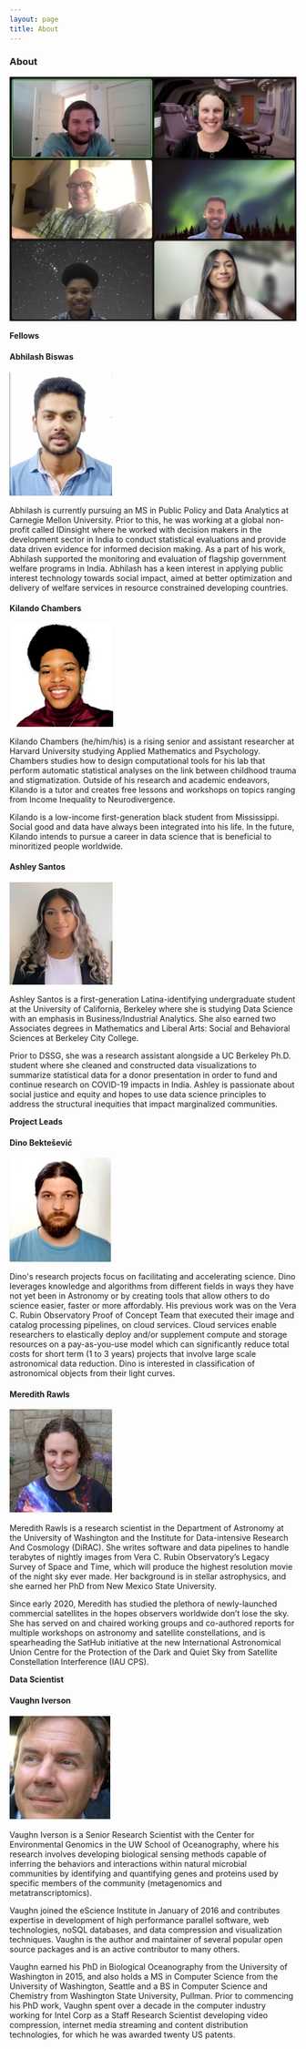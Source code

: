 ```yaml
---
layout: page
title: About
---
```


### About

[![](/assets/img/about/team_photo.png)](/DSSG2022-Satellite-Streaks/assets/img/about/team_photo.png)

**Fellows**

#### Abhilash Biswas

[![](/assets/img/about/Abhilash.png)](/DSSG2022-Satellite-Streaks/assets/img/about/Abhilash.png)

Abhilash is currently pursuing an MS in Public Policy and Data Analytics at Carnegie Mellon University. Prior to this, he was working at a global non-profit called IDinsight where he worked with decision makers in the development sector in India to conduct statistical evaluations and provide data driven evidence for informed decision making. As a part of his work, Abhilash supported the monitoring and evaluation of flagship government welfare programs in India. Abhilash has a keen interest in applying public interest technology towards social impact, aimed at better optimization and delivery of welfare services in resource constrained developing countries.

#### Kilando Chambers

[![](/assets/img/about/Kilando.png)](/DSSG2022-Satellite-Streaks/assets/img/about/Kilando.png)

Kilando Chambers (he/him/his) is a rising senior and assistant researcher at Harvard University studying Applied Mathematics and Psychology. Chambers studies how to design computational tools for his lab that perform automatic statistical analyses on the link between childhood trauma and stigmatization. Outside of his research and academic endeavors, Kilando is a tutor and creates free lessons and workshops on topics ranging from Income Inequality to Neurodivergence.

Kilando is a low-income first-generation black student from Mississippi. Social good and data have always been integrated into his life. In the future, Kilando intends to pursue a career in data science that is beneficial to minoritized people worldwide.

#### Ashley Santos

[![](/assets/img/about/ashley.png)](/DSSG2022-Satellite-Streaks/assets/img/about/ashley.png)

Ashley Santos is a first-generation Latina-identifying undergraduate student at the University of California, Berkeley where she is studying Data Science with an emphasis in Business/Industrial Analytics. She also earned two Associates degrees in Mathematics and Liberal Arts: Social and Behavioral Sciences at Berkeley City College.

Prior to DSSG, she was a research assistant alongside a UC Berkeley Ph.D. student where she cleaned and constructed data visualizations to summarize statistical data for a donor presentation in order to fund and continue research on COVID-19 impacts in India. Ashley is passionate about social justice and equity and hopes to use data science principles to address the structural inequities that impact marginalized communities.

**Project Leads**

#### Dino Bektešević

[![](/assets/img/about/dino.png)](/DSSG2022-Satellite-Streaks/assets/img/about/dino.png)

Dino's research projects focus on facilitating and accelerating science. Dino leverages knowledge and algorithms from different fields in ways they have not yet been in Astronomy or by creating tools that allow others to do science easier, faster or more affordably. His previous work was on the Vera C. Rubin Observatory Proof of Concept Team that executed their image and catalog processing pipelines, on cloud services. Cloud services enable researchers to elastically deploy and/or supplement compute and storage resources on a pay-as-you-use model which can significantly reduce total costs for short term (1 to 3 years) projects that involve large scale astronomical data reduction. Dino is interested in classification of astronomical objects from their light curves. 

#### Meredith Rawls

[![](/assets/img/about/meredith.png)](/DSSG2022-Satellite-Streaks/assets/img/about/meredith.png)

Meredith Rawls is a research scientist in the Department of Astronomy at the University of Washington and the Institute for Data-intensive Research And Cosmology (DiRAC). She writes software and data pipelines to handle terabytes of nightly images from Vera C. Rubin Observatory’s Legacy Survey of Space and Time, which will produce the highest resolution movie of the night sky ever made. Her background is in stellar astrophysics, and she earned her PhD from New Mexico State University.

Since early 2020, Meredith has studied the plethora of newly-launched commercial satellites in the hopes observers worldwide don’t lose the sky. She has served on and chaired working groups and co-authored reports for multiple workshops on astronomy and satellite constellations, and is spearheading the SatHub initiative at the new International Astronomical Union Centre for the Protection of the Dark and Quiet Sky from Satellite Constellation Interference (IAU CPS). 

**Data Scientist**

#### Vaughn Iverson

[![](/assets/img/about/vaughn.png)](/DSSG2022-Satellite-Streaks/assets/img/about/vaughn.png)

Vaughn Iverson is a Senior Research Scientist with the Center for Environmental Genomics in the UW School of Oceanography, where his research involves developing biological sensing methods capable of inferring the behaviors and interactions within natural microbial communities by identifying and quantifying genes and proteins used by specific members of the community (metagenomics and metatranscriptomics).

Vaughn joined the eScience Institute in January of 2016 and contributes expertise in development of high performance parallel software, web technologies, noSQL databases, and data compression and visualization techniques. Vaughn is the author and maintainer of several popular open source packages and is an active contributor to many others.

Vaughn earned his PhD in Biological Oceanography from the University of Washington in 2015, and also holds a MS in Computer Science from the University of Washington, Seattle and a BS in Computer Science and Chemistry from Washington State University, Pullman. Prior to commencing his PhD work, Vaughn spent over a decade in the computer industry working for Intel Corp as a Staff Research Scientist developing video compression, internet media streaming and content distribution technologies, for which he was awarded twenty US patents.

